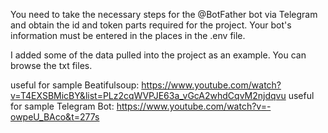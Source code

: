 You need to take the necessary steps for the @BotFather bot via Telegram and obtain the id and token parts required for the project. 
Your bot's information must be entered in the places in the .env file.

I added some of the data pulled into the project as an example.
You can browse the txt files.

useful for sample Beatifulsoup: https://www.youtube.com/watch?v=T4EXSBMicBY&list=PLz2cqWVPJE63a_vGcA2whdCqvM2njdqvu
useful for sample Telegram Bot: https://www.youtube.com/watch?v=-owpeU_BAco&t=277s
